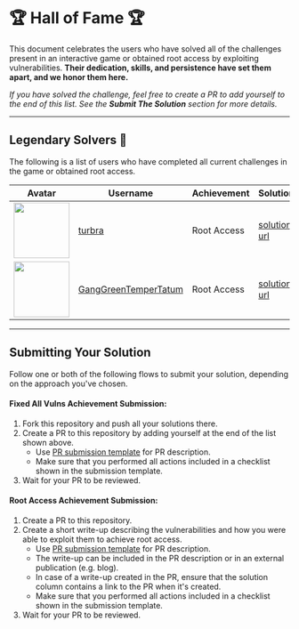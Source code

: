 # 🏆 Hall of Fame 🏆

This document celebrates the users who have solved all of the challenges present in an interactive game or obtained root access by exploiting vulnerabilities.
**Their dedication, skills, and persistence have set them apart, and we honor them here.**

*If you have solved the challenge, feel free to create a PR to add yourself to the end of this list.*
*See the **Submit The Solution** section for more details.*

---

## Legendary Solvers 🏅

The following is a list of users who have completed all current challenges in the game or obtained root access.

| Avatar | Username | Achievement | Solution |
| ------ | -------- | --------- | --------- |
| <img src="https://avatars.githubusercontent.com/u/52045281?s=400&u=f77f6039401295b5bf0f47b103eda021ade270d4&v=4" width="100px"> | [turbra](https://github.com/turbra/Damn-Vulnerable-RESTaurant-API-Game) | Root Access | [solution url](https://github.com/turbra/DV-RESTaurant-API-Game-Solution/blob/main/README.md) |
| <img src="https://avatars.githubusercontent.com/u/104169244?v=4" width="100px"> | [GangGreenTemperTatum](https://github.com/GangGreenTemperTatum/Damn-Vulnerable-RESTaurant-API-Game) | Root Access | [solution url](https://github.com/GangGreenTemperTatum/Damn-Vulnerable-RESTaurant-API-Game/blob/main/walkthrough/Damn-Vulnerable-RESTaurant-API-Game%20CTF%20Web%20Applic%20f4cc903ddcbf49cb93a7ebe710af7837.md) |

---

## Submitting Your Solution

Follow one or both of the following flows to submit your solution, depending on the approach you've chosen.

#### Fixed All Vulns Achievement Submission:
1. Fork this repository and push all your solutions there.
2. Create a PR to this repository by adding yourself at the end of the list shown above.
   * Use [PR submission template](.github/PULL_REQUEST_TEMPLATE/solution_submission_pull_request_template.md) for PR description.
   * Make sure that you performed all actions included in a checklist shown in the submission template.
3. Wait for your PR to be reviewed.

#### Root Access Achievement Submission:
1. Create a PR to this repository.
2. Create a short write-up describing the vulnerabilities and how you were able to exploit them to achieve root access.
   * Use [PR submission template](.github/PULL_REQUEST_TEMPLATE/solution_submission_pull_request_template.md) for PR description.
   * The write-up can be included in the PR description or in an external publication (e.g. blog).
   * In case of a write-up created in the PR, ensure that the solution column contains a link to the PR when it's created.
   * Make sure that you performed all actions included in a checklist shown in the submission template.
3. Wait for your PR to be reviewed.
